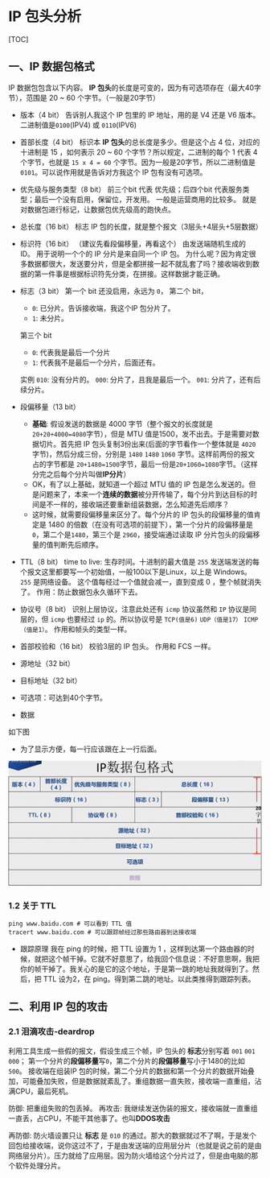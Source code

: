 # IP 包头分析

[TOC]

## 一、IP 数据包格式

IP 数据包包含以下内容。
**IP 包头**的长度是可变的，因为有可选项存在（最大40字节），范围是 20 ~ 60 个字节。（一般是20字节）

* 版本（4 bit）
  告诉别人我这个 IP 包里的 IP 地址，用的是 V4 还是 V6 版本。二进制值是`0100`(IPV4) 或 `0110`(IPV6)
* 首部长度（4 bit）
  标识本 **IP 包头**的总长度是多少。但是这个占 4 位，对应的十进制是 15 ，如何表示 20 ~ 60 个字节？所以规定，二进制的每个 1 代表 4 个字节，也就是 `15 x 4 = 60` 个字节。因为一般是20字节，所以二进制值是 `0101`。可以说作用就是告诉对方我这个 IP 包有没有可选项。
* 优先级与服务类型（8 bit）
  前三个bit  代表 优先级；后四个bit 代表服务类型；最后一个没有启用，保留位，开发用。
  一般是运营商用的比较多。
  就是对数据包进行标记，让数据包优先级高的跑快点。
* 总长度（16 bit）
  标志 IP 包的长度，就是整个报文（3层头+4层头+5层数据）
* 标识符（16 bit）
  （建议先看段偏移量，再看这个）
  由发送端随机生成的 ID。
  用于说明一个个的 IP 分片是来自同一个 IP 包。
  为什么呢？因为肯定很多数据都很大，发送要分片，但是全都拼接一起不就乱套了吗？接收端收到数据的第一件事是根据标识符先分类，在拼接。这样数据才能正确。

* 标志（3 bit）
  第一个 bit 还没启用，永远为 `0`，
  第二个 bit，

  * `0`: 已分片。告诉接收端，我这个IP 包分片了。
  * `1`: 未分片。

  第三个 bit
  * `0`: 代表我是最后一个分片
  * `1`: 代表我不是最后一个分片，后面还有。

  实例
  `010`: 没有分片的。
  `000`: 分片了，且我是最后一个。
  `001`: 分片了，还有后续分片。
* 段偏移量（13 bit）
  * **基础**: 假设发送的数据是 4000 字节（整个报文的长度就是`20+20+4000=4080`字节），但是 MTU 值是1500，发不出去。于是需要对数据切片。首先把 IP 包头复制3份出来(后面的字节看作一个整体就是 `4020`字节)，然后分成三份，分别是 `1480` `1480` `1060` 字节。这样前两份的报文占的字节都是 `20+1480=1500`字节，最后一份是`20+1060=1080`字节。（这样分完之后每个分片叫做**IP分片**）
  * OK，有了以上基础，就知道一个超过 MTU 值的 IP 包是怎么发送的。但是问题来了，本来一个**连续的数据**被分开传输了，每个分片到达目标的时间是不一样的，接收端还要重新组装数据，怎么知道先后顺序？
  * 这时候，就需要段偏移量来区分了。每个分片的 IP 包头的段偏移量的值肯定是 1480 的倍数（在没有可选项的前提下），第一个分片的段偏移量是 `0`，第二个是`1480`，第三个是 `2960`，接受端通过读取 IP 分片包头的段偏移量的值判断先后顺序。
* TTL（8 bit）
  time to live: 生存时间。十进制的最大值是 `255`
  发送端发送的每个报文这里都要写一个初始值，一般100以下是Linux，以上是 Windows。`255` 是网络设备。
  这个值每经过一个值就会减一，直到变成 0 ，整个帧就消失了。
  作用：防止数据包永久循环下去。
* 协议号（8 bit）
  识别上层协议，注意此处还有 `icmp` 协议虽然和 `IP` 协议是同层的，但 `icmp` 也要经过 `ip` 的。所以协议号是 `TCP(值是6)` `UDP（值是17）` `ICMP（值是1）`。
  作用和帧头的类型一样。
* 首部校验和（16 bit）
  校验3层的 IP 包头。
  作用和 FCS 一样。
* 源地址（32 bit）
* 目标地址（32 bit）
* 可选项：可达到40个字节。
* 数据

如下图

* 为了显示方便，每一行应该跟在上一行后面。

![看不到图片是科学问题](https://raw.githubusercontent.com/yiyah/Picture_Material/master/2020-05-31_08-51-33.png)

### 1.2 关于 TTL

```cmd
ping www.baidu.com # 可以看到 TTL 值
tracert www.baidu.com # 可以跟踪帧经过那些路由器到达接收端
```

* 跟踪原理
  我在 ping 的时候，把 TTL 设置为 1 ，这样到达第一个路由器的时候，就把这个帧干掉。它就不好意思了，给我回个信息说：不好意思啊，我把你的帧干掉了。我关心的是它的这个地址，于是第一跳的地址我就得到了。然后，把 TTL 设为2，在 ping。得到第二跳的地址。以此类推得到跟踪列表。

## 二、利用 IP 包的攻击

### 2.1 泪滴攻击-deardrop

利用工具生成一些假的报文，假设生成三个帧，IP 包头的 **标志**分别写着 `001` `001` `000`；
第一个分片的**段偏移量**写`0`，第二个分片的**段偏移量**写小于1480的比如`500`。
接收端在组装IP 包的时候，第二个分片的数据和第一个分片的数据开始叠加，可能叠加失败，但是数据就紊乱了。重组数据一直失败，接收端一直重组，沾满CPU，最后死机。

防御: 把重组失败的包丢掉。
再攻击: 我继续发送伪装的报文，接收端就一直重组一直丢，占CPU，不能干其他事了。也叫**DDOS攻击**

再防御: 防火墙设置只让 **标志** 是 `010` 的通过。那大的数据就过不了啊，于是发个回包给接收端，说你这过不了，于是由发送端的应用层分片（也就是说之前的是由网络层分片）。压力就给了应用层。因为防火墙给这个分片过了，但是由电脑的那个软件处理分片。
